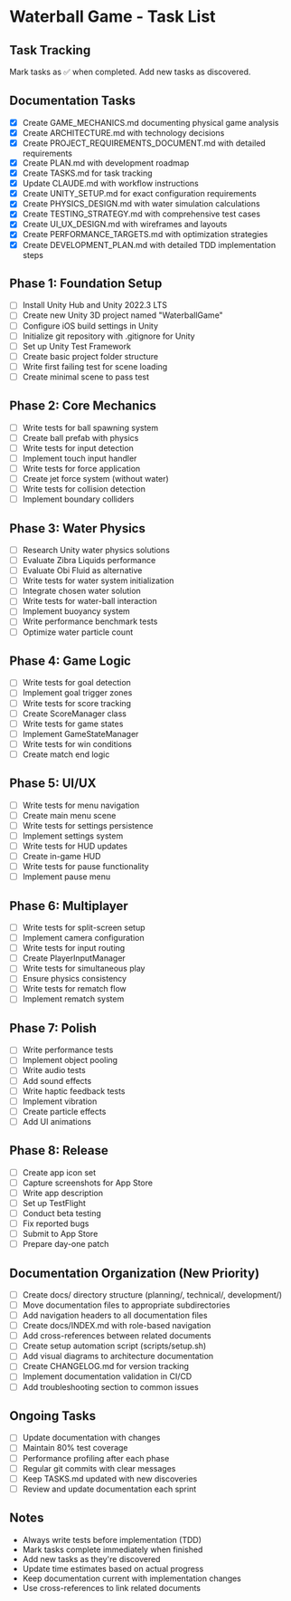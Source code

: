 # Waterball Game - Task List

## Task Tracking
Mark tasks as ✅ when completed. Add new tasks as discovered.

## Documentation Tasks
- [x] Create GAME_MECHANICS.md documenting physical game analysis
- [x] Create ARCHITECTURE.md with technology decisions
- [x] Create PROJECT_REQUIREMENTS_DOCUMENT.md with detailed requirements
- [x] Create PLAN.md with development roadmap
- [x] Create TASKS.md for task tracking
- [x] Update CLAUDE.md with workflow instructions
- [x] Create UNITY_SETUP.md for exact configuration requirements
- [x] Create PHYSICS_DESIGN.md with water simulation calculations
- [x] Create TESTING_STRATEGY.md with comprehensive test cases
- [x] Create UI_UX_DESIGN.md with wireframes and layouts
- [x] Create PERFORMANCE_TARGETS.md with optimization strategies
- [x] Create DEVELOPMENT_PLAN.md with detailed TDD implementation steps

## Phase 1: Foundation Setup
- [ ] Install Unity Hub and Unity 2022.3 LTS
- [ ] Create new Unity 3D project named "WaterballGame"
- [ ] Configure iOS build settings in Unity
- [ ] Initialize git repository with .gitignore for Unity
- [ ] Set up Unity Test Framework
- [ ] Create basic project folder structure
- [ ] Write first failing test for scene loading
- [ ] Create minimal scene to pass test

## Phase 2: Core Mechanics
- [ ] Write tests for ball spawning system
- [ ] Create ball prefab with physics
- [ ] Write tests for input detection
- [ ] Implement touch input handler
- [ ] Write tests for force application
- [ ] Create jet force system (without water)
- [ ] Write tests for collision detection
- [ ] Implement boundary colliders

## Phase 3: Water Physics
- [ ] Research Unity water physics solutions
- [ ] Evaluate Zibra Liquids performance
- [ ] Evaluate Obi Fluid as alternative
- [ ] Write tests for water system initialization
- [ ] Integrate chosen water solution
- [ ] Write tests for water-ball interaction
- [ ] Implement buoyancy system
- [ ] Write performance benchmark tests
- [ ] Optimize water particle count

## Phase 4: Game Logic
- [ ] Write tests for goal detection
- [ ] Implement goal trigger zones
- [ ] Write tests for score tracking
- [ ] Create ScoreManager class
- [ ] Write tests for game states
- [ ] Implement GameStateManager
- [ ] Write tests for win conditions
- [ ] Create match end logic

## Phase 5: UI/UX
- [ ] Write tests for menu navigation
- [ ] Create main menu scene
- [ ] Write tests for settings persistence
- [ ] Implement settings system
- [ ] Write tests for HUD updates
- [ ] Create in-game HUD
- [ ] Write tests for pause functionality
- [ ] Implement pause menu

## Phase 6: Multiplayer
- [ ] Write tests for split-screen setup
- [ ] Implement camera configuration
- [ ] Write tests for input routing
- [ ] Create PlayerInputManager
- [ ] Write tests for simultaneous play
- [ ] Ensure physics consistency
- [ ] Write tests for rematch flow
- [ ] Implement rematch system

## Phase 7: Polish
- [ ] Write performance tests
- [ ] Implement object pooling
- [ ] Write audio tests
- [ ] Add sound effects
- [ ] Write haptic feedback tests
- [ ] Implement vibration
- [ ] Create particle effects
- [ ] Add UI animations

## Phase 8: Release
- [ ] Create app icon set
- [ ] Capture screenshots for App Store
- [ ] Write app description
- [ ] Set up TestFlight
- [ ] Conduct beta testing
- [ ] Fix reported bugs
- [ ] Submit to App Store
- [ ] Prepare day-one patch

## Documentation Organization (New Priority)
- [ ] Create docs/ directory structure (planning/, technical/, development/)
- [ ] Move documentation files to appropriate subdirectories
- [ ] Add navigation headers to all documentation files
- [ ] Create docs/INDEX.md with role-based navigation
- [ ] Add cross-references between related documents
- [ ] Create setup automation script (scripts/setup.sh)
- [ ] Add visual diagrams to architecture documentation
- [ ] Create CHANGELOG.md for version tracking
- [ ] Implement documentation validation in CI/CD
- [ ] Add troubleshooting section to common issues

## Ongoing Tasks
- [ ] Update documentation with changes
- [ ] Maintain 80% test coverage
- [ ] Performance profiling after each phase
- [ ] Regular git commits with clear messages
- [ ] Keep TASKS.md updated with new discoveries
- [ ] Review and update documentation each sprint

## Notes
- Always write tests before implementation (TDD)
- Mark tasks complete immediately when finished
- Add new tasks as they're discovered
- Update time estimates based on actual progress
- Keep documentation current with implementation changes
- Use cross-references to link related documents
